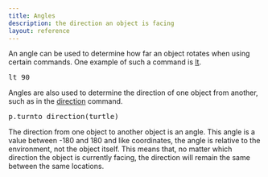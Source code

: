 ```yaml
---
title: Angles
description: the direction an object is facing
layout: reference
---
```


An angle can be used to determine how far an object rotates when using certain commands. One example of such a command is [lt](lt.html). 

<pre class="jumbo">
lt <span data-dfn="angle">90</span>
</pre>

Angles are also used to determine the direction of one object from another, such as in the [direction](direction.html) command. 

<pre class="jumbo">
p.turnto <span data-dfn="returns an angle">direction(turtle)</span>
</pre>

The direction from one object to another object is an angle. This angle is a value between -180 and 180 and like coordinates, the angle is relative to the environment, not the object itself. This means that, no matter which direction the object is currently facing, the direction will remain the same between the same locations. 

<script type="demo" height=300 width=300>
speed Infinity
fd 100
label 0, labelSide: 'centered'
bk 15
pen black
bk 5
pen gray
bk 80
pen null
for i in [15..165] by 15
  rt i
  fd 100
  label i, labelSide: 'centered'
  bk 15
  pen black
  bk 5
  pen gray
  bk 80
  pen null
  lt 2*i
  fd 100
  label -i, labelSide: 'centered'
  bk 15
  pen black
  bk 5
  pen gray
  bk 80
  pen null
  rt i
rt 180
fd 100
label 180, labelSide: 'centered'
bk 15
pen black
bk 5
pen gray
bk 80
pen null
fd 80
rt 90
pen black, 2
rt 360, 80
pen null
rt 90
fd 80
dot white, 30

p = write ""
d = new Turtle
  opacity: 0
tick 200, ->
  c = new Sprite
    opacity: 0
  d.drawon c
  d.pen red
  d.turnto lastmousemove
  d.fd 80
  d.home()
  p.html direction(lastmousemove)
  await done defer()
  c.remove()
</script>
